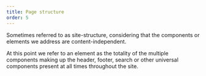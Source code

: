 ```yaml
---
title: Page structure
order: 5
---
```


Sometimes referred to as site-structure, considering that the components or elements we address are content-independent.

At this point we refer to an element as the totality of the multiple components making up the header, footer, search or other universal components present at all times throughout the site.
